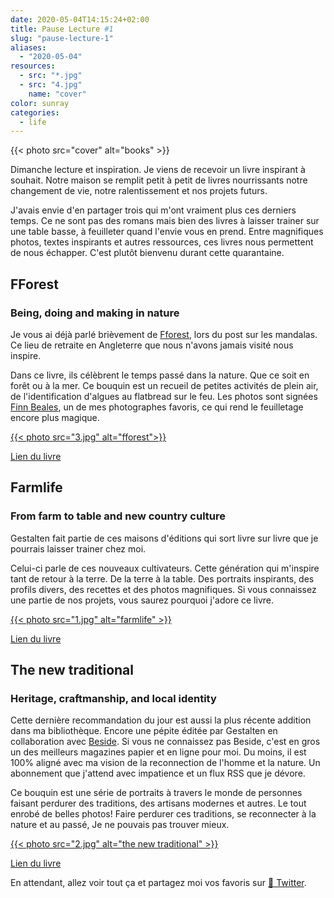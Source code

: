 ```yaml
---
date: 2020-05-04T14:15:24+02:00
title: Pause Lecture #1
slug: "pause-lecture-1"
aliases:
  - "2020-05-04"
resources:
  - src: "*.jpg"
  - src: "4.jpg"
    name: "cover"
color: sunray
categories:
  - life
---
```


{{< photo src="cover" alt="books" >}}

Dimanche lecture et inspiration. Je viens de recevoir un livre inspirant à souhait. Notre maison se remplit petit à petit de livres nourrissants notre changement de vie, notre ralentissement et nos projets futurs.

J'avais envie d'en partager trois qui m'ont vraiment plus ces derniers temps. Ce ne sont pas des romans mais bien des livres à laisser trainer sur une table basse, à feuilleter quand l'envie vous en prend. Entre magnifiques photos, textes inspirants et autres ressources, ces livres nous permettent de nous échapper. C'est plutôt bienvenu durant cette quarantaine.

<div class="flex flex-col items-start">
<h2 class="flex-none">FForest</h2>
<h3 class="flex-none">Being, doing and making in nature</h3>
</div>

Je vous ai déjà parlé brièvement de [Fforest](https://coldatnight.co.uk), lors du post sur les mandalas. Ce lieu de retraite en Angleterre que nous n'avons jamais visité nous inspire.

Dans ce livre, ils célèbrent le temps passé dans la nature. Que ce soit en forêt ou à la mer. Ce bouquin est un recueil de petites activités de plein air, de l'identification d'algues au flatbread sur le feu. Les photos sont signées [Finn Beales](https://madebyfinn.com), un de mes photographes favoris, ce qui rend le feuilletage encore plus magique.

[{{< photo src="3.jpg" alt="fforest">}}](https://fforest.bigcartel.com/product/fforest-being-doing-making-in-nature)

[Lien du livre](https://fforest.bigcartel.com/product/fforest-being-doing-making-in-nature)

<div class="flex flex-col items-start">
<h2 class="flex-none">Farmlife</h2>
<h3 class="flex-none">From farm to table and new country culture</h3>
</div>

Gestalten fait partie de ces maisons d'éditions qui sort livre sur livre que je pourrais laisser trainer chez moi.

Celui-ci parle de ces nouveaux cultivateurs. Cette génération qui m'inspire tant de retour à la terre. De la terre à la table. Des portraits inspirants, des profils divers, des recettes et des photos magnifiques. Si vous connaissez une partie de nos projets, vous saurez pourquoi j'adore ce livre.

[{{< photo src="1.jpg" alt="farmlife" >}}](https://gestalten.com/products/farmlife)

[Lien du livre](https://gestalten.com/products/farmlife)

<div class="flex flex-col items-start">
<h2 class="flex-none">The new traditional</h2>
<h3 class="flex-none">Heritage, craftmanship, and local identity</h3>
</div>


Cette dernière recommandation du jour est aussi la plus récente addition dans ma bibliothèque. Encore une pépite éditée par Gestalten en collaboration avec [Beside](https://beside.media). Si vous ne connaissez pas Beside, c'est en gros un des meilleurs magazines papier et en ligne pour moi. Du moins, il est 100% aligné avec ma vision de la reconnection de l'homme et la nature. Un abonnement que j'attend avec impatience et un flux RSS que je dévore.

Ce bouquin est une série de portraits à travers le monde de personnes faisant perdurer des traditions, des artisans modernes et autres. Le tout enrobé de belles photos! Faire perdurer ces traditions, se reconnecter à la nature et au passé, Je ne pouvais pas trouver mieux.

[{{< photo src="2.jpg" alt="the new traditional" >}}](https://gestalten.com/collections/stay-inspired/products/new-traditional)

[Lien du livre](https://gestalten.com/collections/stay-inspired/products/new-traditional)

En attendant, allez voir tout ça et partagez moi vos favoris sur [🐥 Twitter](https://twitter.com/bonjouryannick).
